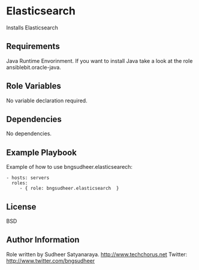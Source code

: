 Elasticsearch
=========

Installs Elasticsearch

Requirements
------------

Java Runtime Envorinment. If you want to install Java take a look at the role ansiblebit.oracle-java.

Role Variables
--------------

No variable declaration required.

Dependencies
------------

No dependencies.

Example Playbook
----------------

Example of how to use bngsudheer.elasticsearech:

    - hosts: servers
      roles:
         - { role: bngsudheer.elasticsearch  }

License
-------

BSD

Author Information
------------------
Role written by Sudheer Satyanaraya. http://www.techchorus.net
Twitter: http://www.twitter.com/bngsudheer


